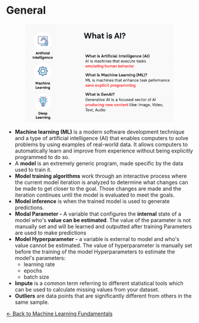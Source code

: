 # General

<div style="text-align: center;">
<img src="General%20183d5f4e5b4f8058acf7e0a209a11ffe/image.png" width="400" alt="image.png">
</div>

- **Machine learning (ML)** is a modern software development technique and a type of artificial intelligence (AI) that enables computers to solve problems by using examples of real-world data. It allows computers to automatically learn and improve from experience without being explicitly programmed to do so.
- A **model** is an extremely generic program, made specific by the data used to train it.
- **Model training algorithms** work through an interactive process where the current model iteration is analyzed to determine what changes can be made to get closer to the goal. Those changes are made and the iteration continues until the model is evaluated to meet the goals.
- **Model inference** is when the trained model is used to generate predictions.
- **Modal Parameter -** A variable that configures the **internal** state of a model who's **value can be estimated**. The value of the parameter is not manually set and will be learned and outputted after training Parameters are used to make predictions
- **Model Hyperparameter -** a variable is external to model and who's value cannot be estimated. The value of hyperparameter is manually set before the training of the model Hyperparameters to estimate the model's parameters:
  - learning rate
  - epochs
  - batch size
- **Impute** is a common term referring to different statistical tools which can be used to calculate missing values from your dataset.
- **Outliers** are data points that are significantly different from others in the same sample.

[← Back to Machine Learning Fundamentals](../Machine%20learning%20fundamentals%20173d5f4e5b4f806b8da5e584ba299aa1.md)

